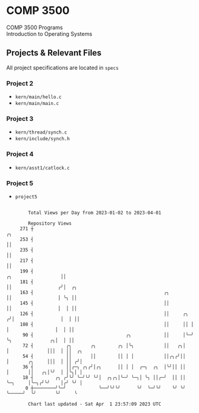 # COMP 3500
COMP 3500 Programs  
Introduction to Operating Systems  
## Projects & Relevant Files
All project specifications are located in `specs`
### Project 2
- `kern/main/hello.c`
- `kern/main/main.c`
### Project 3
- `kern/thread/synch.c`
- `kern/include/synch.h`
### Project 4
- `kern/asst1/catlock.c`
### Project 5
- `project5`

```

        Total Views per Day from 2023-01-02 to 2023-04-01

        Repository Views
     271 ┼                                                                               ╭╮
     253 ┤                                                                               ││
     235 ┤                                                                               ││
     217 ┤                                                                               ││
     199 ┤                                                           ╭╮                  ││
     181 ┤                                                           ││                 ╭╯│  ╭╮
     163 ┤                                                ╭╮         ││                 │ ╰╮ ││
     145 ┤                                                ││         ││                 │  │ ││
     126 ┤                                                ││     ╭╮ ╭╯│                 │  │ ││
     108 ┤                                                ││     ││ │ │                 │  │ ││
      90 ┤                                  ╭╮            ││     │╰─╯ ╰╮              ╭╮│  │ ││
      72 ┤            ╭╮       ╭╮        ╭╮ │╰╮           ││   ╭╮│     │              │││  │ ││  ╭╮
      54 ┤            ││       ││        ││ │ │           ││╭╮╭╯││     │       ╭╮     │││  │ ││ ╭╯│
      36 ┤            ││╭─╮ ╭╮╭╯│╭╮      ││ │ │  ╭─╮  ╭╮  │╰╯││ ││     │       ││   ╭╮│╰╯  │ │╰╮│ │
      18 ┤        ╭╮ ╭╯╰╯ ╰─╯╰╯ ╰╯│  ╭╮╭╮│╰─╯ ╰─╮│ ╰╮ ││╭─╯  ││ ││     ╰─╮     │╰─╮╭╯╰╯    │╭╯ ╰╯ │
       0 ┼────────╯╰─╯            ╰──╯╰╯╰╯      ╰╯  ╰─╯╰╯    ╰╯ ╰╯       ╰─────╯  ╰╯       ╰╯     ╰

        Chart last updated - Sat Apr  1 23:57:09 2023 UTC
        
```
